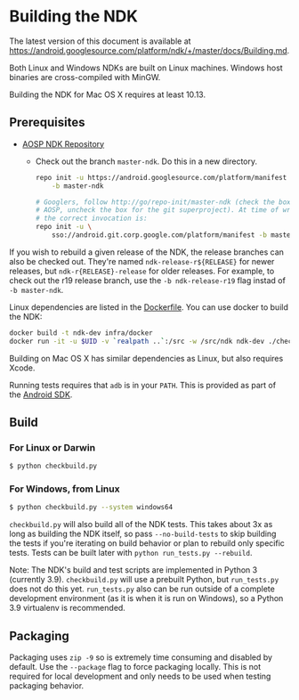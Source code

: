 # Building the NDK

The latest version of this document is available at
https://android.googlesource.com/platform/ndk/+/master/docs/Building.md.

Both Linux and Windows NDKs are built on Linux machines. Windows host binaries
are cross-compiled with MinGW.

Building the NDK for Mac OS X requires at least 10.13.

## Prerequisites

* [AOSP NDK Repository](http://source.android.com/source/downloading.html)
    * Check out the branch `master-ndk`. Do this in a new directory.

        ```bash
        repo init -u https://android.googlesource.com/platform/manifest \
            -b master-ndk

        # Googlers, follow http://go/repo-init/master-ndk (check the box for
        # AOSP, uncheck the box for the git superproject). At time of writing,
        # the correct invocation is:
        repo init -u \
            sso://android.git.corp.google.com/platform/manifest -b master-ndk
        ```

If you wish to rebuild a given release of the NDK, the release branches can also
be checked out. They're named `ndk-release-r${RELEASE}` for newer releases, but
`ndk-r{RELEASE}-release` for older releases. For example, to check out the r19
release branch, use the `-b ndk-release-r19` flag instad of `-b master-ndk`.

Linux dependencies are listed in the [Dockerfile]. You can use docker to build
the NDK:

```bash
docker build -t ndk-dev infra/docker
docker run -it -u $UID -v `realpath ..`:/src -w /src/ndk ndk-dev ./checkbuild.py
```

Building on Mac OS X has similar dependencies as Linux, but also requires Xcode.

Running tests requires that `adb` is in your `PATH`. This is provided as part of
the [Android SDK].

[Dockerfile]: ../infra/docker/Dockerfile
[Android SDK]: https://developer.android.com/studio/index.html#downloads

## Build

### For Linux or Darwin

```bash
$ python checkbuild.py
```

### For Windows, from Linux

```bash
$ python checkbuild.py --system windows64
```

`checkbuild.py` will also build all of the NDK tests. This takes about 3x as
long as building the NDK itself, so pass `--no-build-tests` to skip building the
tests if you're iterating on build behavior or plan to rebuild only specific
tests. Tests can be built later with `python run_tests.py --rebuild`.

Note: The NDK's build and test scripts are implemented in Python 3 (currently
3.9). `checkbuild.py` will use a prebuilt Python, but `run_tests.py` does not do
this yet. `run_tests.py` also can be run outside of a complete development
environment (as it is when it is run on Windows), so a Python 3.9 virtualenv is
recommended.

## Packaging

Packaging uses `zip -9` so is extremely time consuming and disabled by default.
Use the `--package` flag to force packaging locally. This is not required for
local development and only needs to be used when testing packaging behavior.
